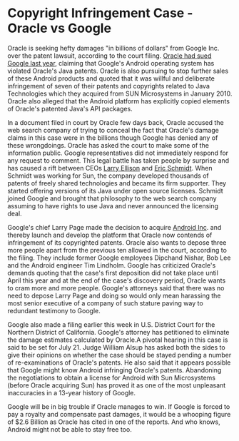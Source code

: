 # Copyright Infringement Case - Oracle vs Google

Oracle is seeking hefty damages "in billions of dollars" from Google Inc. over the patent lawsuit, according to the court filing. <a href="http://news.cnet.com/8301-30684_3-20013546-265.html">Oracle had sued Google last year</a>, claiming that Google's Android operating system has violated Oracle's Java patents. Oracle is also pursuing to stop further sales of these Android products and quoted that it was willful and deliberate infringement of seven of their patents and copyrights related to Java Technologies which they acquired from SUN Microsystems in January 2010. Oracle also alleged that the Android platform has explicitly copied elements of Oracle's patented Java's API packages.

In a document filed in court by Oracle few days back, Oracle accused the web search company of trying to conceal the fact that Oracle's damage claims in this case were in the billions though Google has denied any of these wrongdoings. Oracle has asked the court to make some of the information public. Google representatives did not immediately respond for any request to comment. This legal battle has taken people by surprise and has caused a rift between CEOs <a href="http://www.oracle.com/us/corporate/press/Executives/016334.htm">Larry Ellison</a> and <a href="http://www.google.com/about/corporate/company/execs.html#larry">Eric Schmidt</a>. When Schmidt was working for Sun, the company developed thousands of patents of freely shared technologies and became its firm supporter. They started offering versions of its Java under open source licenses. Schmidt joined Google and brought that philosophy to the web search company assuming to have rights to use Java and never announced the licensing deal. 

Google's chief Larry Page made the decision to acquire <a href="http://www.android.com/">Android Inc</a>. and thereby launch and develop the platform that Oracle now contends of infringement of its copyrighted patents. Oracle also wants to depose three more people apart from the previous ten allowed in the court, according to the filing. They include former Google employees Dipchand Nishar, Bob Lee and the Android engineer Tim Lindholm. Google has criticized Oracle's demands quoting that the case's first deposition did not take place until April this year and at the end of the case's discovery period, Oracle wants to cram more and more people. Google's attorneys said that there was no need to depose Larry Page and doing so would only mean harassing the most senior executive of a company of such stature paving way to redundant testimony to Google. 

Google also made a filing earlier this week in U.S. District Court for the Northern District of California. Google's attorney has petitioned to eliminate the damage estimates calculated by Oracle.A pivotal hearing in this case is said to be set for July 21. Judge William Alsup has asked both the sides to give their opinions on whether the case should be stayed pending a number of re-examinations of Oracle's patents. He also said that it appears possible that Google might know Android infringing Oracle's patents. Abandoning the negotiations to obtain a license for Android with Sun Microsystems (before Oracle acquiring Sun) has proved it as one of the most unpleasant inaccuracies in a 13-year history of Google. 

Google will be in big trouble if Oracle manages to win. If Google is forced to pay a royalty and compensate past damages, it would be a whooping figure of $2.6 Billion as Oracle has cited in one of the reports. And who knows, Android might not be able to stay free too.
